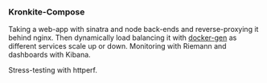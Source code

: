 ### Kronkite-Compose

Taking a web-app with sinatra and node back-ends and reverse-proxying it behind nginx. Then dynamically load balancing it with [docker-gen](https://github.com/jwilder/docker-gen) as different services scale up or down. Monitoring with Riemann and dashboards with Kibana.

Stress-testing with httperf.
